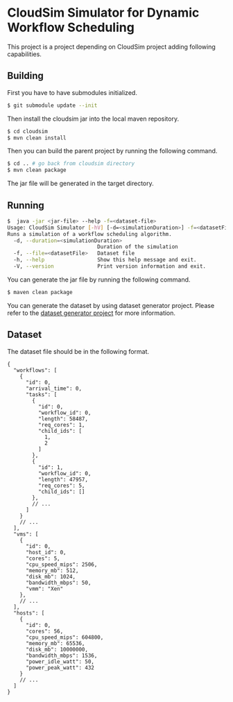 # CloudSim Simulator for Dynamic Workflow Scheduling

This project is a project depending on CloudSim project adding following capabilities.

## Building

First you have to have submodules initialized.

```bash
$ git submodule update --init
```

Then install the cloudsim jar into the local maven repository.

```bash
$ cd cloudsim
$ mvn clean install
```

Then you can build the parent project by running the following command.

```bash
$ cd .. # go back from cloudsim directory
$ mvn clean package
```

The jar file will be generated in the target directory.

## Running

```bash
$  java -jar <jar-file> --help -f=<dataset-file>
Usage: CloudSim Simulator [-hV] [-d=<simulationDuration>] -f=<datasetFile>
Runs a simulation of a workflow scheduling algorithm.
  -d, --duration=<simulationDuration>
                             Duration of the simulation
  -f, --file=<datasetFile>   Dataset file
  -h, --help                 Show this help message and exit.
  -V, --version              Print version information and exit.
```

You can generate the jar file by running the following command.

```bash
$ maven clean package
```

You can generate the dataset by using dataset generator project.
Please refer to the [dataset generator project](../dataset-generator/README.md) for more information.

## Dataset

The dataset file should be in the following format.

```json5
{
  "workflows": [
    {
      "id": 0,
      "arrival_time": 0,
      "tasks": [
        {
          "id": 0,
          "workflow_id": 0,
          "length": 58487,
          "req_cores": 1,
          "child_ids": [
            1,
            2
          ]
        },
        {
          "id": 1,
          "workflow_id": 0,
          "length": 47957,
          "req_cores": 5,
          "child_ids": []
        },
        // ...
      ]
    }
    // ...
  ],
  "vms": [
    {
      "id": 0,
      "host_id": 0,
      "cores": 5,
      "cpu_speed_mips": 2506,
      "memory_mb": 512,
      "disk_mb": 1024,
      "bandwidth_mbps": 50,
      "vmm": "Xen"
    },
    // ...
  ],
  "hosts": [
    {
      "id": 0,
      "cores": 56,
      "cpu_speed_mips": 604800,
      "memory_mb": 65536,
      "disk_mb": 10000000,
      "bandwidth_mbps": 1536,
      "power_idle_watt": 50,
      "power_peak_watt": 432
    }
    // ...
  ]
}
```